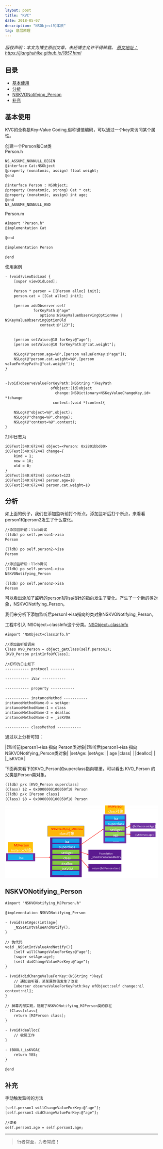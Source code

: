 ```yaml
---
layout: post
title: "KVC"
date: 2018-05-07
description: "NSObject的本质"
tag: 底层原理
---
```



<h6>
  版权声明：本文为博主原创文章，未经博主允许不得转载。
  <a target="_blank" href="https://jianghuhike.github.io/1857.html">
  原文地址：https://jianghuhike.github.io/1857.html 
  </a>
</h6>


## 目录


- [基本使用](#content1)   
- [分析](#content2)   
- [NSKVONotifying_Person](#content3) 
- [补充](#content4) 




<!-- ************************************************ -->
## <a id="content1"></a>基本使用
KVC的全称是Key-Value Coding,俗称键值编码，可以通过一个key来访问某个属性。

创建一个Person和Cat类    
Person.h     
```objc
NS_ASSUME_NONNULL_BEGIN
@interface Cat:NSObject
@property (nonatomic, assign) float weight;
@end

@interface Person : NSObject;
@property (nonatomic, strong) Cat * cat;
@property (nonatomic, assign) int age;
@end
NS_ASSUME_NONNULL_END
```
Person.m
```objc
#import "Person.h"
@implementation Cat

@end

@implementation Person

@end
```
使用案例
```objc
- (void)viewDidLoad {
    [super viewDidLoad];
    
    Person * person = [[Person alloc] init];
    person.cat = [[Cat alloc] init];
    
    [person addObserver:self
             forKeyPath:@"age"
                options:NSKeyValueObservingOptionNew | NSKeyValueObservingOptionOld
                context:@"123"];
    
    
    [person setValue:@18 forKey:@"age"];
    [person setValue:@10 forKeyPath:@"cat.weight"];
    
    NSLog(@"person.age=%@",[person valueForKey:@"age"]);
    NSLog(@"person.cat.weight=%@",[person valueForKeyPath:@"cat.weight"]);
}


-(void)observeValueForKeyPath:(NSString *)keyPath
                     ofObject:(id)object
                       change:(NSDictionary<NSKeyValueChangeKey,id> *)change
                      context:(void *)context{
    
    NSLog(@"object=%@",object);
    NSLog(@"change=%@",change);
    NSLog(@"context=%@",context);
}
```

打印日志为

```objc
iOSTest[540:67244] object=<Person: 0x2801bbd00>
iOSTest[540:67244] change={
    kind = 1;
    new = 18;
    old = 0;
}
iOSTest[540:67244] context=123
iOSTest[540:67244] person.age=18
iOSTest[540:67244] person.cat.weight=10
```

<!-- ************************************************ -->
## <a id="content2"></a>分析
如上面的例子，我们在添加监听前打个断点，添加监听后打个断点，来看看person1和person2发生了什么变化。      
```objc
//添加监听前：lldb调试
(lldb) po self.person1->isa
Person

(lldb) po self.person2->isa
Person

//添加监听后：lldb调试
(lldb) po self.person1->isa
NSKVONotifying_Person

(lldb) po self.person2->isa
Person
```
可以看出添加了监听的person1的isa指针的指向发生了变化。产生了一个新的类对象，NSKVONotifying_Person。   
   
我们来分析下添加监听后person1->isa指向的类对象NSKVONotifying_Person。

工程中引入 NSObject+classInfo这个分类。[NSObject+classInfo](https://jianghuhike.github.io/1856.html)


```objc
#import "NSObject+classInfo.h"

//添加监听后调用
Class KVO_Person = object_getClass(self.person1);
[KVO_Person printInfoOfClass];

//打印的日志如下
----------- protocol -----------

----------- iVar -----------

----------- property -----------

----------- instanceMethod -----------
instanceMethodName-0 = setAge:
instanceMethodName-1 = class
instanceMethodName-2 = dealloc
instanceMethodName-3 = _isKVOA

----------- classMethod -----------

```

通过以上分析可知：

|(监听前)perosn1->isa 指向 Person类对象|(监听后)person1->isa 指向 NSKVONotifying_Person类对象|
|setAge: |setAge:|
| age    |class|
|        |dealloc|
|        |_isKVOA|


下面再来看下的KVO_Person的superclass指向哪里，可以看出 KVO_Person 的父类是Person类对象。       
```objc
(lldb) p/x [KVO_Person superclass]
(Class) $2 = 0x0000000100059f18 Person
(lldb) p/x [Person class]
(Class) $3 = 0x0000000100059f18 Person
```

<img src="/images/underlying/oc8.png" alt="img">


<!-- ************************************************ -->
## <a id="content3"></a>NSKVONotifying_Person


```objc
#import "NSKVONotifying_MJPerson.h"

@implementation NSKVONotifying_Person

- (void)setAge:(int)age{
    _NSSetIntValueAndNotify();
}

// 伪代码
void _NSSetIntValueAndNotify(){
    [self willChangeValueForKey:@"age"];
    [super setAge:age];
    [self didChangeValueForKey:@"age"];
}

- (void)didChangeValueForKey:(NSString *)key{
    // 通知监听器，某某属性值发生了改变
    [oberser observeValueForKeyPath:key ofObject:self change:nil context:nil];
}

// 屏幕内部实现，隐藏了NSKVONotifying_MJPerson类的存在
- (Class)class{
    return [MJPerson class];
}

- (void)dealloc{
    // 收尾工作
}

- (BOOL)_isKVOA{
    return YES;
}

@end
```

<!-- ************************************************ -->
## <a id="content3"></a>补充
手动触发监听的方法
```objc
[self.person1 willChangeValueForKey:@"age"];
[self.person1 didChangeValueForKey:@"age"];

//或者
self.person1.age = self.person1.age;
```

----------
>  行者常至，为者常成！


